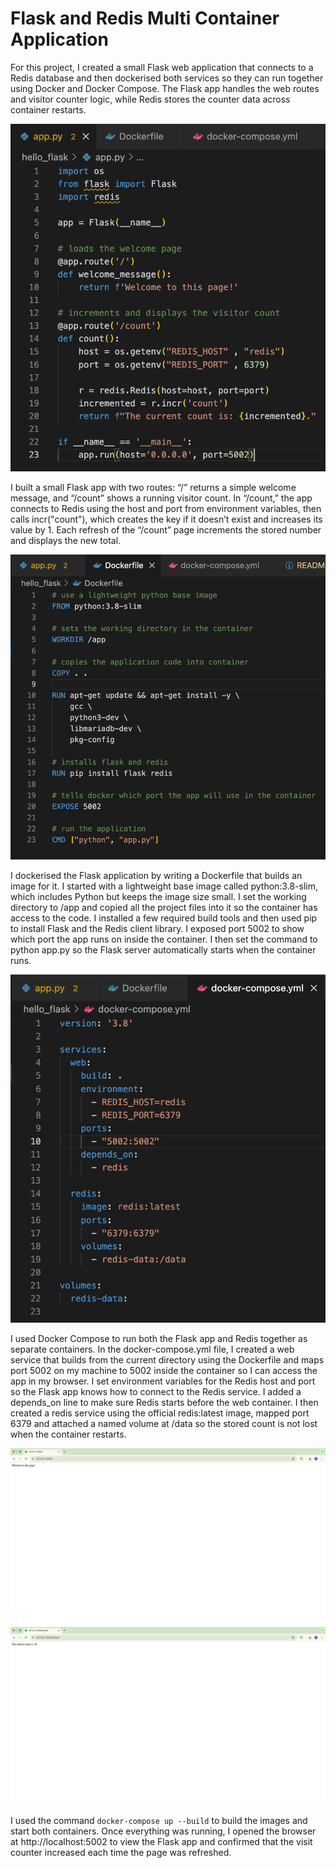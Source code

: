 # Flask and Redis Multi Container Application

For this project, I created a small Flask web application that connects to a Redis database and then dockerised both services so they can run together using Docker and Docker Compose. The Flask app handles the web routes and visitor counter logic, while Redis stores the counter data across container restarts.

![Flask App Running](images/image5.png)

I built a small Flask app with two routes: “/” returns a simple welcome message, and “/count” shows a running visitor count. In “/count,” the app connects to Redis using the host and port from environment variables, then calls incr("count"), which creates the key if it doesn’t exist and increases its value by 1. Each refresh of the “/count” page increments the stored number and displays the new total.

![Dockerfile](images/image4.png)

I dockerised the Flask application by writing a Dockerfile that builds an image for it. I started with a lightweight base image called python:3.8-slim, which includes Python but keeps the image size small. I set the working directory to /app and copied all the project files into it so the container has access to the code. I installed a few required build tools and then used pip to install Flask and the Redis client library. I exposed port 5002 to show which port the app runs on inside the container. I then set the command to python app.py so the Flask server automatically starts when the container runs.

![Docker compose](images/image3.png)

I used Docker Compose to run both the Flask app and Redis together as separate containers. In the docker-compose.yml file, I created a web service that builds from the current directory using the Dockerfile and maps port 5002 on my machine to 5002 inside the container so I can access the app in my browser. I set environment variables for the Redis host and port so the Flask app knows how to connect to the Redis service. I added a depends_on line to make sure Redis starts before the web container. I then created a redis service using the official redis:latest image, mapped port 6379 and attached a named volume at /data so the stored count is not lost when the container restarts.

![Running app](images/image1.png)
![Running app](images/image2.png)

I used the command `docker-compose up --build` to build the images and start both containers. Once everything was running, I opened the browser at http://localhost:5002 to view the Flask app and confirmed that the visit counter increased each time the page was refreshed.
